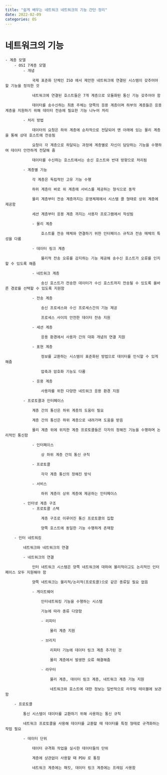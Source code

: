 ```yaml
---
title: "쉽게 배우는 네트워크 네트워크의 기능 간단 정리"
date: 2022-02-09
categories: OS
---
```


# 네트워크의 기능

    - 계층 모델
        - OSI 7계층 모델
            - 개념

                국제 표준화 단체인 ISO 에서 제안한 네트워크에 연결된 시스템이 갖추어야 할 기능을 정의한 것

                네트워크에 연결된 호스트들은 7개 계층으로 모듈화된 통신 기능 갖추어야 함

                데이터를 송수신하는 최종 주체는 양쪽의 응용 계층이며 하부의 계층들은 응용 계층을 지원하기 위해 데이터 전송에 필요한 기능 나누어 처리

            - 처리 방법

                데이터의 요청은 하위 계층에 순차적으로 전달되어 맨 아래에 있는 물리 계층을 통해 상대 호스트에 전송됨

                요청이 각 계층으로 하달되는 과정에 계층별로 자신이 담당하는 기능을 수행하여 데이터 안전하게 전달해 줌

                데이터를 수신하는 호스트에서는 송신 호스트와 반대 방향으로 처리됨

            - 계층별 기능

                각 계층은 독립적인 고유 기능 수행

                하위 계층이 바로 위 계층에 서비스를 제공하는 형식으로 동작

                물리 계층부터 전송 계층까지는 운영체제에서 시스템 콜 형태로 상위 계층에 제공함

                세션 계층부터 응용 계층 까지는 사용자 프로그램에서 작성됨

                - 물리 계층

                    호스트를 전송 매체와 연결하기 위한 인터페이스 규칙과 전송 매체의 특성을 다룸

                - 데이터 링크 계층

                    물리적 전송 오류를 감지하는 기능 제공해 송수신 호스트가 오류를 인지할 수 있도록 해줌

                - 네트워크 계층

                    송신 호스트가 전송한 데이터가 수신 호스트까지 전송될 수 있도록 올바른 경로를 선택할 수 있도록 지원함

                - 전송 계층

                    송신 프로세스와 수신 프로세스간의 기능 제공

                    프로세스 사이의 안전한 데이터 전송 지원

                - 세션 계층

                    응용 환경에서 사용자 간의 대화 개념의 연결 지원

                - 표현 계층

                    정보를 교환하는 시스템이 표준화된 방법으로 데이터를 인식할 수 있게 해줌

                    압축과 암호화 기능도 다룸

                - 응용 계층

                    사용자를 위한 다양한 네트워크 응용 환경 지원

            - 프로토콜과 인터페이스

                계층 간의 통신은 하위 계층의 도움이 필요

                계층 간의 통신은 하위 계층으로 내려가며 도움을 받음

                물리 계층 위에 위치한 계층 프로토콜들은 각자의 정해진 기능을 수행하며 논리적인 통신함

                - 인터페이스

                    상 하위 계층 간의 통신 규칙

                - 프로토콜

                    각각 계층 통신의 정해진 방식

                - 서비스

                    하위 계층이 상위 계층에 제공하는 인터페이스

            - 인터넷 계층 구조
                - 프로토콜 스택

                    계층 구조로 이루어진 통신 프로토콜의 집합

                    양쪽 호스트에 동일한 기능 수행하게 존재함

        - 인터 네트워킹

            네트워크와 네트워크의 연결

            - 네트워크의 연결

                인터 네트워크 시스템은 양쪽 네트워크에 대하여 물리적이고도 논리적인 인터페이스 모두 지원해야 함

                양쪽 네트워크는 물리적/논리적(프로토콜)으로 같은 종류일 필요 없음

                - 게이트웨어

                    인터네트워킹 기능을 수행하는 시스템

                    기능에 따라 종류 다양함

                    - 리피터

                        물리 계층 지원

                    - 브리지

                        리피터 기능에 데이터 링크 계층 추가된 것

                        물리 계층에서 발생한 오류 해결해줌

                    - 라우터

                        물리 계층, 데이터 링크 계층, 네트워크 계층 기능 지원

                        네트워크와 호스트에 대한 정보는 일반적으로 라우팅 테이블에 보관함

        - 프로토콜

            통신 시스템이 데이터를 교환하기 위해 사용하는 통신 규칙

            네트워크 프로토콜을 사용해 데이터를 교환할 때 데이터를 특정 형태로 규격화하는 작업 필요

            - 데이터 단위

                데이터 규격화 작업을 실시한 데이터들의 단위

                계층에 상관없이 사용할 때 PDU 로 통칭

                네트워크 계층에는 패킷, 데이터 링크 계층에는 프레임 사용함
